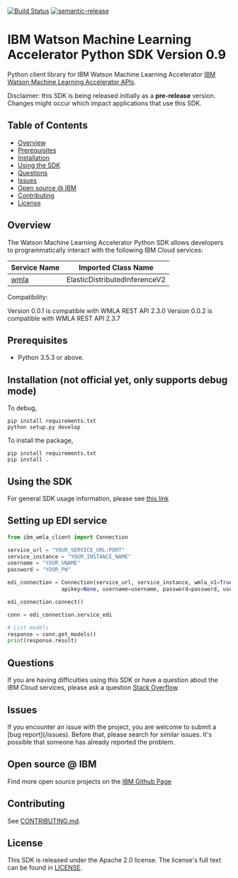 [![Build Status](https://travis.ibm.com/CloudEngineering/python-sdk-template.svg?token=eW5FVD71iyte6tTby8gr&branch=master)](https://travis.ibm.com/CloudEngineering/python-sdk-template)
[![semantic-release](https://img.shields.io/badge/%20%20%F0%9F%93%A6%F0%9F%9A%80-semantic--release-e10079.svg)](https://github.com/semantic-release/semantic-release)

# IBM Watson Machine Learning Accelerator Python SDK Version 0.9 

Python client library for IBM Watson Machine Learning Accelerator [IBM Watson Machine Learning Accelerator APIs](https://www.ibm.com/docs/en/wmla/2.3?topic=reference-deep-learning-rest-api).

Disclaimer: this SDK is being released initially as a **pre-release** version.
Changes might occur which impact applications that use this SDK.

## Table of Contents

<!--
  The TOC below is generated using the `markdown-toc` node package.

      https://github.com/jonschlinkert/markdown-toc

  You should regenerate the TOC after making changes to this file.

      npx markdown-toc -i README.md
  -->

<!-- toc -->

- [Overview](#overview)
- [Prerequisites](#prerequisites)
- [Installation](#installation)
- [Using the SDK](#using-the-sdk)
- [Questions](#questions)
- [Issues](#issues)
- [Open source @ IBM](#open-source--ibm)
- [Contributing](#contributing)
- [License](#license)

<!-- tocstop -->

## Overview

The Watson Machine Learning Accelerator Python SDK allows developers to programmatically interact with the following
IBM Cloud services:

Service Name | Imported Class Name
--- | ---
[wmla](htt) | ElasticDistributedInferenceV2

Compatibility: 

Version 0.0.1 is compatible with WMLA REST API 2.3.0
Version 0.0.2 is compatible with WMLA REST API 2.3.7

## Prerequisites

[ibm-cloud-onboarding]: https://cloud.ibm.com/registration

* Python 3.5.3 or above.

## Installation (not official yet, only supports debug mode)

To debug,

```
pip install requirements.txt
python setup.py develop
```

To install the package,

```
pip install requirements.txt
pip install .
```

## Using the SDK
For general SDK usage information, please see [this link](https://github.com/IBM/ibm-cloud-sdk-common/blob/master/README.md)

## Setting up EDI service
```python
from ibm_wmla_client import Connection

service_url = "YOUR_SERVICE_URL:PORT"
service_instance = "YOUR_INSTANCE_NAME"
username = "YOUR_UNAME"
password = "YOUR_PW"

edi_connection = Connection(service_url, service_instance, wmla_v1=True, edi=True,
                 apikey=None, username=username, password=password, user_access_token = None)

edi_connection.connect()

conn = edi_connection.service_edi

# List models
response = conn.get_models()
print(response.result)

```

## Questions

If you are having difficulties using this SDK or have a question about the IBM Cloud services,
please ask a question
[Stack Overflow](http://stackoverflow.com/questions/ask?tags=ibm-cloud).

## Issues
If you encounter an issue with the project, you are welcome to submit a
[bug report](<github-repo-url>/issues).
Before that, please search for similar issues. It's possible that someone has already reported the problem.

## Open source @ IBM
Find more open source projects on the [IBM Github Page](http://ibm.github.io/)

## Contributing
See [CONTRIBUTING.md](https://github.ibm.com/CloudEngineering/python-sdk-template/blob/master/CONTRIBUTING.md).

## License

This SDK is released under the Apache 2.0 license.
The license's full text can be found in [LICENSE](https://github.ibm.com/CloudEngineering/python-sdk-template/blob/master/LICENSE).
